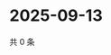 # 2025-09-13

共 0 条

<!-- BEGIN ZHIHUQUESTIONS -->
<!-- 最后更新时间 Sat Sep 13 2025 23:08:56 GMT+0800 (China Standard Time) -->

<!-- END ZHIHUQUESTIONS -->
